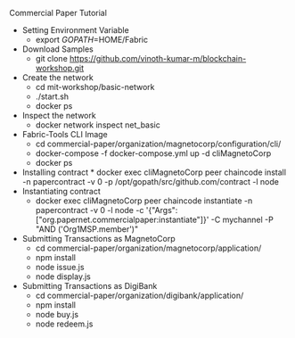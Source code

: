 Commercial Paper Tutorial

* Setting Environment Variable
    * export $GOPATH=$HOME/Fabric
* Download Samples
    * git clone https://github.com/vinoth-kumar-m/blockchain-workshop.git
* Create the network
    * cd mit-workshop/basic-network
    * ./start.sh
    * docker ps
* Inspect the network
    * docker network inspect net_basic
* Fabric-Tools CLI Image
    * cd commercial-paper/organization/magnetocorp/configuration/cli/
    * docker-compose -f docker-compose.yml up -d cliMagnetoCorp
    * docker ps
* Installing contract
        * docker exec cliMagnetoCorp peer chaincode install -n papercontract -v 0 -p /opt/gopath/src/github.com/contract -l node
* Instantiating contract
    * docker exec cliMagnetoCorp peer chaincode instantiate -n papercontract -v 0 -l node -c '{"Args":["org.papernet.commercialpaper:instantiate"]}' -C mychannel -P "AND ('Org1MSP.member')"
* Submitting Transactions as MagnetoCorp
    * cd commercial-paper/organization/magnetocorp/application/
    * npm install
    * node issue.js
    * node display.js
* Submitting Transactions as DigiBank
    * cd commercial-paper/organization/digibank/application/
    * npm install
    * node buy.js
    * node redeem.js
